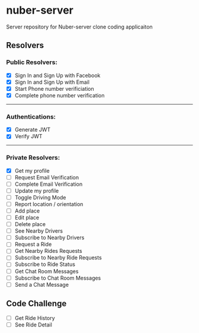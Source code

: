 # nuber-server
Server repository for Nuber-server clone coding applicaiton

## Resolvers

### Public Resolvers:
- [x] Sign In and Sign Up with Facebook
- [x] Sign In and Sign Up with Email
- [x] Start Phone number verificiation
- [x] Complete phone number verification

---
### Authentications:
- [x] Generate JWT
- [x] Verify JWT
---

### Private Resolvers:
- [x] Get my profile
- [ ] Request Email Verification
- [ ] Complete Email Verification
- [ ] Update my profile
- [ ] Toggle Driving Mode
- [ ] Report location / orientation 
- [ ] Add place
- [ ] Edit place
- [ ] Delete place
- [ ] See Nearby Drivers
- [ ] Subscribe to Nearby Drivers
- [ ] Request a Ride
- [ ] Get Nearby Rides Requests
- [ ] Subscribe to Nearby Ride Requests
- [ ] Subscribe to Ride Status
- [ ] Get Chat Room Messages
- [ ] Subscribe to Chat Room Messages
- [ ] Send a Chat Message

## Code Challenge
- [ ] Get Ride History
- [ ] See Ride Detail